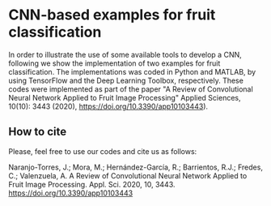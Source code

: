 # CNN-based examples for fruit classification

In order to illustrate the use of some available tools to develop a CNN, following we show the implementation of two examples for fruit classification. The implementations was coded in Python and MATLAB, by using TensorFlow and the Deep Learning Toolbox, respectively. These codes were implemented as part of the paper "A Review of Convolutional Neural Network Applied to Fruit Image Processing" Applied Sciences, 10(10): 3443 (2020), https://doi.org/10.3390/app10103443).

## How to cite

Please, feel free to use our codes and cite us as follows:

Naranjo-Torres, J.; Mora, M.; Hernández-García, R.; Barrientos, R.J.; Fredes, C.; Valenzuela, A. A Review of Convolutional Neural Network Applied to Fruit Image Processing. Appl. Sci. 2020, 10, 3443. https://doi.org/10.3390/app10103443

